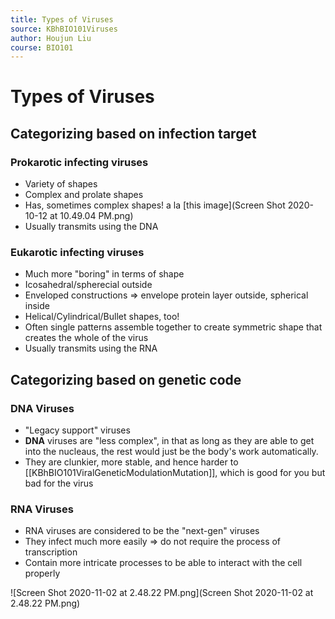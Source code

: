 ```yaml
---
title: Types of Viruses
source: KBhBIO101Viruses
author: Houjun Liu
course: BIO101
---
```


# Types of Viruses
## Categorizing based on infection target
### Prokarotic infecting viruses
* Variety of shapes
* Complex and prolate shapes
* Has, sometimes complex shapes! a la [this image](Screen Shot 2020-10-12 at 10.49.04 PM.png)
* Usually transmits using the DNA

### Eukarotic infecting viruses
* Much more "boring" in terms of shape
* Icosahedral/spherecial outside
* Enveloped constructions => envelope protein layer outside, spherical inside
* Helical/Cylindrical/Bullet shapes, too!
* Often single patterns assemble together to create symmetric shape that creates the whole of the virus 
* Usually transmits using the RNA

## Categorizing based on genetic code
### DNA Viruses
* "Legacy support" viruses
* **DNA** viruses are "less complex", in that as long as they are able to get into the nucleaus, the rest would just be the body's work automatically.
* They are clunkier, more stable, and hence harder to [[KBhBIO101ViralGeneticModulationMutation]], which is good for you but bad for the virus

### RNA Viruses
* RNA viruses are considered to be the "next-gen" viruses
* They infect much more easily => do not require the process of transcription
* Contain more intricate processes to be able to interact with the cell properly

![Screen Shot 2020-11-02 at 2.48.22 PM.png](Screen Shot 2020-11-02 at 2.48.22 PM.png)
